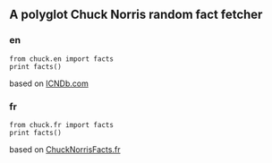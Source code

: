 ## A polyglot Chuck Norris random fact fetcher

### en

```
from chuck.en import facts
print facts()
```

based on [ICNDb.com](http://www.icndb.com)

### fr

```
from chuck.fr import facts
print facts()
```

based on [ChuckNorrisFacts.fr](http://www.chucknorrisfacts.fr)
